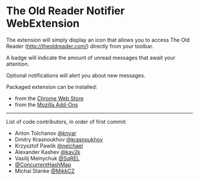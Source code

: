 The Old Reader Notifier WebExtension
========================================

The extension will simply display an icon that allows you to access The Old Reader (http://theoldreader.com/) directly from your toolbar.

A badge will indicate the amount of unread messages that await your attention.

Optional notifications will alert you about new messages.

Packaged extension can be installed:
* from the [Chrome Web Store](https://chrome.google.com/webstore/detail/flnadglecinohkbmdpeooblldjpaimpo)
* from the [Mozilla Add-Ons](https://addons.mozilla.org/firefox/addon/the-old-reader-notifier-webext/)

----

List of code contributors, in order of first commit:

* Anton Tolchanov [@knyar](https://github.com/knyar)
* Dmitry Krasnoukhov [@krasnoukhov](https://github.com/krasnoukhov)
* Krzysztof Pawlik [@nelchael](https://github.com/nelchael)
* Alexander Kashev [@kav2k](https://github.com/kav2k)
* Vasilij Melnychuk [@SqREL](https://github.com/SqREL)
* [@ConcurrentHashMap](https://github.com/ConcurrentHashMap)
* Michal Stanke [@MikkCZ](https://github.com/MikkCZ)
